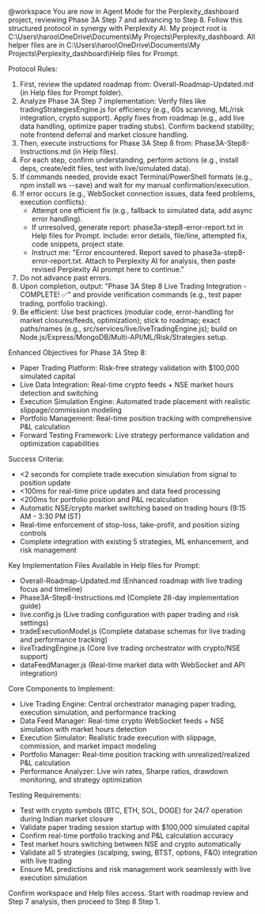 @workspace You are now in Agent Mode for the Perplexity_dashboard project, reviewing Phase 3A Step 7 and advancing to Step 8. Follow this structured protocol in synergy with Perplexity AI. My project root is C:\Users\haroo\OneDrive\Documents\My Projects\Perplexity_dashboard. All helper files are in C:\Users\haroo\OneDrive\Documents\My Projects\Perplexity_dashboard\Help files for Prompt.

Protocol Rules:
1. First, review the updated roadmap from: Overall-Roadmap-Updated.md (in Help files for Prompt folder).
2. Analyze Phase 3A Step 7 implementation: Verify files like tradingStrategiesEngine.js for efficiency (e.g., 60s scanning, ML/risk integration, crypto support). Apply fixes from roadmap (e.g., add live data handling, optimize paper trading stubs). Confirm backend stability; note frontend deferral and market closure handling.
3. Then, execute instructions for Phase 3A Step 8 from: Phase3A-Step8-Instructions.md (in Help files).
4. For each step, confirm understanding, perform actions (e.g., install deps, create/edit files, test with live/simulated data).
5. If commands needed, provide exact Terminal/PowerShell formats (e.g., npm install ws --save) and wait for my manual confirmation/execution.
6. If error occurs (e.g., WebSocket connection issues, data feed problems, execution conflicts):
   - Attempt one efficient fix (e.g., fallback to simulated data, add async error handling).
   - If unresolved, generate report: phase3a-step8-error-report.txt in Help files for Prompt. Include: error details, file/line, attempted fix, code snippets, project state.
   - Instruct me: "Error encountered. Report saved to phase3a-step8-error-report.txt. Attach to Perplexity AI for analysis, then paste revised Perplexity AI prompt here to continue."
7. Do not advance past errors.
8. Upon completion, output: "Phase 3A Step 8 Live Trading Integration - COMPLETE! ✅" and provide verification commands (e.g., test paper trading, portfolio tracking).
9. Be efficient: Use best practices (modular code, error-handling for market closures/feeds, optimization); stick to roadmap; exact paths/names (e.g., src/services/live/liveTradingEngine.js); build on Node.js/Express/MongoDB/Multi-API/ML/Risk/Strategies setup.

Enhanced Objectives for Phase 3A Step 8:
- Paper Trading Platform: Risk-free strategy validation with $100,000 simulated capital
- Live Data Integration: Real-time crypto feeds + NSE market hours detection and switching
- Execution Simulation Engine: Automated trade placement with realistic slippage/commission modeling
- Portfolio Management: Real-time position tracking with comprehensive P&L calculation
- Forward Testing Framework: Live strategy performance validation and optimization capabilities

Success Criteria:
- <2 seconds for complete trade execution simulation from signal to position update
- <100ms for real-time price updates and data feed processing
- <200ms for portfolio position and P&L recalculation
- Automatic NSE/crypto market switching based on trading hours (9:15 AM - 3:30 PM IST)
- Real-time enforcement of stop-loss, take-profit, and position sizing controls
- Complete integration with existing 5 strategies, ML enhancement, and risk management

Key Implementation Files Available in Help files for Prompt:
- Overall-Roadmap-Updated.md (Enhanced roadmap with live trading focus and timeline)
- Phase3A-Step8-Instructions.md (Complete 28-day implementation guide)
- live.config.js (Live trading configuration with paper trading and risk settings)
- tradeExecutionModel.js (Complete database schemas for live trading and performance tracking)
- liveTradingEngine.js (Core live trading orchestrator with crypto/NSE support)
- dataFeedManager.js (Real-time market data with WebSocket and API integration)

Core Components to Implement:
- Live Trading Engine: Central orchestrator managing paper trading, execution simulation, and performance tracking
- Data Feed Manager: Real-time crypto WebSocket feeds + NSE simulation with market hours detection
- Execution Simulator: Realistic trade execution with slippage, commission, and market impact modeling
- Portfolio Manager: Real-time position tracking with unrealized/realized P&L calculation
- Performance Analyzer: Live win rates, Sharpe ratios, drawdown monitoring, and strategy optimization

Testing Requirements:
- Test with crypto symbols (BTC, ETH, SOL, DOGE) for 24/7 operation during Indian market closure
- Validate paper trading session startup with $100,000 simulated capital
- Confirm real-time portfolio tracking and P&L calculation accuracy
- Test market hours switching between NSE and crypto automatically
- Validate all 5 strategies (scalping, swing, BTST, options, F&O) integration with live trading
- Ensure ML predictions and risk management work seamlessly with live execution simulation

Confirm workspace and Help files access. Start with roadmap review and Step 7 analysis, then proceed to Step 8 Step 1.
